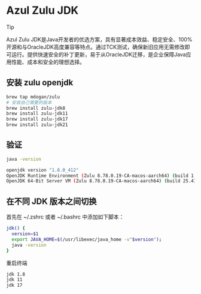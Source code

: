 # Azul Zulu JDK

> [!TIP]
>
> Azul Zulu JDK是Java开发者的优选方案，具有显著成本效益、稳定安全、100%开源和与OracleJDK高度兼容等特点。通过TCK测试，确保新旧应用无需修改即可运行。提供快速安全的补丁更新，易于从OracleJDK迁移，是企业保障Java应用性能、成本和安全的理想选择。

## 安装 zulu openjdk

```bash
brew tap mdogan/zulu
# 安装自己需要的版本
brew install zulu-jdk8
brew install zulu-jdk11
brew install zulu-jdk17
brew install zulu-jdk21
```

## 验证

```bash
java -version
```

```bash
openjdk version "1.8.0_412"
OpenJDK Runtime Environment (Zulu 8.78.0.19-CA-macos-aarch64) (build 1.8.0_412-b08)
OpenJDK 64-Bit Server VM (Zulu 8.78.0.19-CA-macos-aarch64) (build 25.412-b08, mixed mode)
```

## 在不同 JDK 版本之间切换

首先在 ~/.zshrc 或者 ~/.bashrc 中添加如下脚本：

```bash
jdk() {
  version=$1
  export JAVA_HOME=$(/usr/libexec/java_home -v"$version");
  java -version
}

```

重启终端

```bash
jdk 1.8
jdk 11
jdk 17
```

